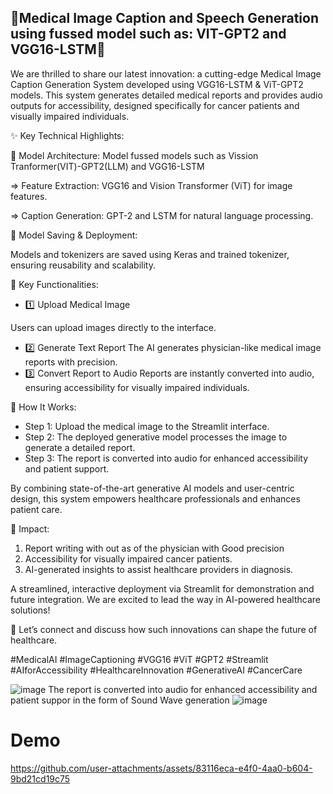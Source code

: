 ## 🌟Medical Image Caption and Speech Generation using fussed model such as: VIT-GPT2 and VGG16-LSTM🌟
We are thrilled to share our latest innovation: a cutting-edge Medical Image Caption Generation System developed using VGG16-LSTM & ViT-GPT2 models. This system generates detailed medical reports and provides audio outputs for accessibility, designed specifically for cancer patients and visually impaired individuals.

✨ Key Technical Highlights:

🔹 Model Architecture: Model fussed models such as Vission Tranformer(VIT)-GPT2(LLM) and VGG16-LSTM 

=> Feature Extraction: VGG16 and Vision Transformer (ViT) for image features.

=> Caption Generation: GPT-2 and LSTM for natural language processing.

🔹 Model Saving & Deployment:

Models and tokenizers are saved using Keras and trained tokenizer, ensuring reusability and scalability.

🌟 Key Functionalities:
- 1️⃣ Upload Medical Image

Users can upload images directly to the interface.
- 2️⃣ Generate Text Report
The AI generates physician-like medical image reports with precision.
- 3️⃣ Convert Report to Audio
Reports are instantly converted into audio, ensuring accessibility for visually impaired individuals.

🔄 How It Works:
- Step 1: Upload the medical image to the Streamlit interface.
- Step 2: The deployed generative model processes the image to generate a detailed report.
- Step 3: The report is converted into audio for enhanced accessibility and patient support.

By combining state-of-the-art generative AI models and user-centric design, this system empowers healthcare professionals and enhances patient care.

🎯 Impact:
1. Report writing with out  as of the physician with Good precision
2. Accessibility for visually impaired cancer patients.
3. AI-generated insights to assist healthcare providers in diagnosis.
   
A streamlined, interactive deployment via Streamlit for demonstration and future integration.
We are excited to lead the way in AI-powered healthcare solutions!

💬 Let’s connect and discuss how such innovations can shape the future of healthcare.

#MedicalAI #ImageCaptioning #VGG16 #ViT #GPT2 #Streamlit #AIforAccessibility #HealthcareInnovation #GenerativeAI #CancerCare

![image](https://github.com/user-attachments/assets/a75d312d-326a-4a13-afe7-d205d320e180)
The report is converted into audio for enhanced accessibility and patient suppor in the form of Sound Wave generation
![image](https://github.com/user-attachments/assets/1bd3bbea-86c7-4761-94fc-04da8233812a)

# Demo
https://github.com/user-attachments/assets/83116eca-e4f0-4aa0-b604-9bd21cd19c75
